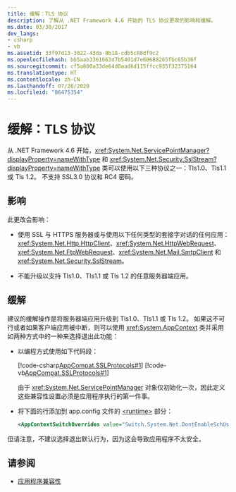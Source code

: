 ```yaml
---
title: 缓解：TLS 协议
description: 了解从 .NET Framework 4.6 开始的 TLS 协议更改的影响和缓解。
ms.date: 03/30/2017
dev_langs:
- csharp
- vb
ms.assetid: 33f97d13-3022-43da-8b18-cdb5c88df9c2
ms.openlocfilehash: bb5aab3361663d7b5401d7e68688265fbc65b36f
ms.sourcegitcommit: cf5a800a33de64d0aad6d115ffcc935f32375164
ms.translationtype: HT
ms.contentlocale: zh-CN
ms.lasthandoff: 07/20/2020
ms.locfileid: "86475354"
---
```

# <a name="mitigation-tls-protocols"></a>缓解：TLS 协议
从 .NET Framework 4.6 开始，<xref:System.Net.ServicePointManager?displayProperty=nameWithType> 和 <xref:System.Net.Security.SslStream?displayProperty=nameWithType> 类可以使用以下三种协议之一：Tls1.0、Tls1.1 或 Tls 1.2。 不支持 SSL3.0 协议和 RC4 密码。  
  
## <a name="impact"></a>影响  
 此更改会影响：  
  
- 使用 SSL 与 HTTPS 服务器或与使用以下任何类型的套接字对话的任何应用：<xref:System.Net.Http.HttpClient>、<xref:System.Net.HttpWebRequest>、<xref:System.Net.FtpWebRequest>、<xref:System.Net.Mail.SmtpClient> 和 <xref:System.Net.Security.SslStream>。  
  
- 不能升级以支持 Tls1.0、Tls1.1 或 Tls 1.2 的任意服务器端应用。  
  
## <a name="mitigation"></a>缓解  
 建议的缓解操作是将服务器端应用升级到 Tls1.0、Tls1.1 或 Tls 1.2。 如果这不可行或者如果客户端应用被中断，则可以使用 <xref:System.AppContext> 类并采用如两种方式中的一种来选择退出此功能：  
  
- 以编程方式使用如下代码段：  
  
     [!code-csharp[AppCompat.SSLProtocols#1](../../../samples/snippets/csharp/VS_Snippets_CLR/appcompat.sslprotocols/cs/program.cs#1)]
     [!code-vb[AppCompat.SSLProtocols#1](../../../samples/snippets/visualbasic/VS_Snippets_CLR/appcompat.sslprotocols/vb/module1.vb#1)]  
  
     由于 <xref:System.Net.ServicePointManager> 对象仅初始化一次，因此定义这些兼容性设置必须是应用程序执行的第一件事。  
  
- 将下面的行添加到 app.config 文件的 [\<runtime>](../configure-apps/file-schema/runtime/runtime-element.md) 部分：  
  
    ```xml  
    <AppContextSwitchOverrides value="Switch.System.Net.DontEnableSchUseStrongCrypto=true"/>  
    ```  
  
 但请注意，不建议选择退出默认行为，因为这会导致应用程序不太安全。  
  
## <a name="see-also"></a>请参阅

- [应用程序兼容性](application-compatibility.md)

